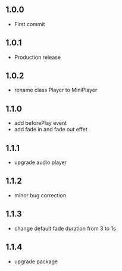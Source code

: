 ## 1.0.0
* First commit
## 1.0.1
* Production release
## 1.0.2
* rename class Player to MiniPlayer
## 1.1.0
* add beforePlay event
* add fade in and fade out effet
## 1.1.1
* upgrade audio player
## 1.1.2
* minor bug correction
## 1.1.3
* change default fade duration from 3 to 1s
## 1.1.4
* upgrade package
